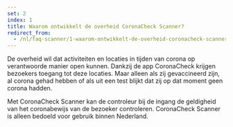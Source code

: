 ```yaml
---
set: 2
index: 1
title: Waarom ontwikkelt de overheid CoronaCheck Scanner?
redirect_from: 
  - /nl/faq-scanner/1-waarom-ontwikkelt-de-overheid-coronacheck-scanner
---
```

De overheid wil dat activiteiten en locaties in tijden van corona op verantwoorde manier open kunnen. Dankzij de app CoronaCheck krijgen bezoekers toegang tot deze locaties. Maar alleen als zij gevaccineerd zijn, al corona gehad hebben of als uit een test blijkt dat zij op dat moment geen corona hadden.

Met CoronaCheck Scanner kan de controleur bij de ingang de geldigheid van het coronabewijs van de bezoeker controleren. CoronaCheck Scanner is alleen bedoeld voor gebruik binnen Nederland.
